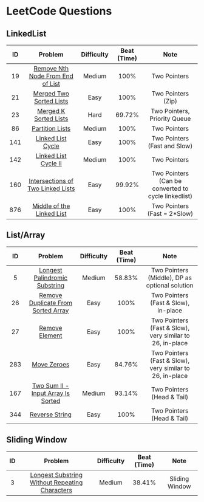 # LeetCode Questions

## LinkedList
| ID  |                                  Problem                                   | Difficulty | Beat (Time) |                        Note                         |
|:---:|:--------------------------------------------------------------------------:|:----------:|:-----------:|:---------------------------------------------------:|
| 19  |  [Remove Nth Node From End of List](src/RemoveNthNodeFromEndOfList.java)   |   Medium   |    100%     |                    Two Pointers                     |
| 21  |          [Merged Two Sorted Lists](src/MergeTwoSortedLists.java)           |    Easy    |    100%     |                 Two Pointers (Zip)                  |
| 23  |            [Merged K Sorted Lists](src/MergeKSortedLists.java)             |    Hard    |   69.72%    |            Two Pointers, Priority Queue             |
| 86  |                 [Partition Lists](src/PartitionList.java)                  |   Medium   |    100%     |                    Two Pointers                     |
| 141 |               [Linked List Cycle](src/LinkedListCycle.java)                |    Easy    |    100%     |            Two Pointers (Fast and Slow)             |
| 142 |             [Linked List Cycle II](src/LinkedListCycleII.java)             |   Medium   |    100%     |                    Two Pointers                     |
| 160 | [Intersections of Two Linked Lists](src/IntersectionOfTwoLinkedLists.java) |    Easy    |   99.92%    | Two Pointers (Can be converted to cycle linkedlist) |
| 876 |        [Middle of the Linked List](src/MiddleOfTheLinkedList.java)         |    Easy    |    100%     |            Two Pointers (Fast = 2*Slow)             |

## List/Array
| ID  |                                    Problem                                    | Difficulty | Beat (Time) |                           Note                           |
|:---:|:-----------------------------------------------------------------------------:|:----------:|:-----------:|:--------------------------------------------------------:|
|  5  |     [Longest Palindromic Substring](src/LongestPalindromicSubstring.java)     |   Medium   |   58.83%    |      Two Pointers (Middle), DP as optional solution      |
| 26  | [Remove Duplicate From Sorted Array](src/RemoveDuplicateFromSortedArray.java) |    Easy    |    100%     |           Two Pointers (Fast & Slow), in-place           |
| 27  |                   [Remove Element](src/RemoveElement.java)                    |    Easy    |    100%     | Two Pointers (Fast & Slow), very similar to 26, in-place |
| 283 |                      [Move Zeroes](src/MoveZeroes.java)                       |    Easy    |   84.76%    | Two Pointers (Fast & Slow), very similar to 26, in-place |
| 167 |            [Two Sum II - Input Array Is Sorted](src/TwoSumII.java)            |   Medium   |   93.14%    |                Two Pointers (Head & Tail)                |
| 344 |                   [Reverse String](src/ReverseString.java)                    |    Easy    |    100%     |                Two Pointers (Head & Tail)                |

## Sliding Window
| ID |                                                Problem                                                | Difficulty | Beat (Time) |      Note      |
|:--:|:-----------------------------------------------------------------------------------------------------:|:----------:|:-----------:|:--------------:|
| 3  | [Longest Substring Without Repeating Characters](src/LongestSubstringWithoutRepeatingCharacters.java) |   Medium   |   38.41%    | Sliding Window |